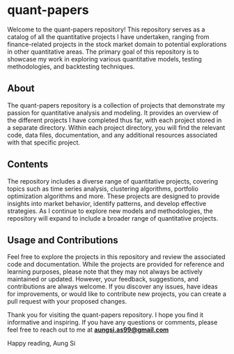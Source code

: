 # quant-papers
Welcome to the quant-papers repository! This repository serves as a catalog of all the quantitative projects I have undertaken, ranging from finance-related projects in the stock market domain to potential explorations in other quantitative areas. The primary goal of this repository is to showcase my work in exploring various quantitative models, testing methodologies, and backtesting techniques.

## About
The quant-papers repository is a collection of projects that demonstrate my passion for quantitative analysis and modeling. It provides an overview of the different projects I have completed thus far, with each project stored in a separate directory. Within each project directory, you will find the relevant code, data files, documentation, and any additional resources associated with that specific project.

## Contents
The repository includes a diverse range of quantitative projects, covering topics such as time series analysis, clustering algorithms, portfolio optimization algorithms and more. These projects are designed to provide insights into market behavior, identify patterns, and develop effective strategies. As I continue to explore new models and methodologies, the repository will expand to include a broader range of quantitative projects.

## Usage and Contributions
Feel free to explore the projects in this repository and review the associated code and documentation. While the projects are provided for reference and learning purposes, please note that they may not always be actively maintained or updated. However, your feedback, suggestions, and contributions are always welcome. If you discover any issues, have ideas for improvements, or would like to contribute new projects, you can create a pull request with your proposed changes.

Thank you for visiting the quant-papers repository. I hope you find it informative and inspiring. If you have any questions or comments, please feel free to reach out to me at **aungsi.as99@gmail.com**

Happy reading,
Aung Si
